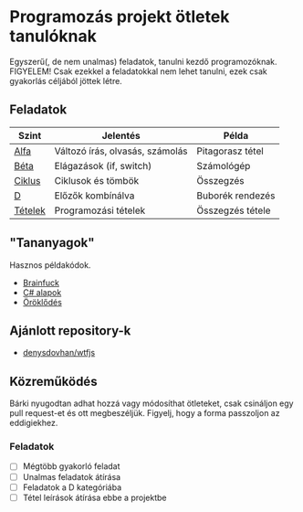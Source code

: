 # Programozás projekt ötletek tanulóknak

Egyszerű(, de nem unalmas) feladatok, tanulni kezdő programozóknak. FIGYELEM! Csak ezekkel a feladatokkal nem lehet tanulni, ezek csak gyakorlás céljából jöttek létre.

## Feladatok

| Szint                      | Jelentés                        | Példa            |
| -------------------------- | ------------------------------- | ---------------- |
| [Alfa](./Feladatok/A.md)   | Változó írás, olvasás, számolás | Pitagorasz tétel |
| [Béta](./Feladatok/B.md)   | Elágazások (if, switch)         | Számológép       |
| [Ciklus](./Feladatok/C.md) | Ciklusok és tömbök              | Összegzés        |
| [D](./Feladatok/D.md)      | Előzők kombínálva               | Buborék rendezés |
| [Tételek](Feladatok/T.md)  | Programozási tételek            | Összegzés tétele |

## "Tananyagok"

Hasznos példakódok.

- [Brainfuck](Tananyagok/brainfuck.md)
- [C# alapok](./Tananyagok/c#%20alapok.cs)
- [Öröklődés](Tananyagok/öröklődés.md)

## Ajánlott repository-k

- [denysdovhan/wtfjs](https://github.com/denysdovhan/wtfjs)

## Közreműködés

Bárki nyugodtan adhat hozzá vagy módosíthat ötleteket, csak csináljon egy pull request-et és ott megbeszéljük. Figyelj, hogy a forma passzoljon az eddigiekhez.

### Feladatok

- [ ] Mégtöbb gyakorló feladat
- [ ] Unalmas feladatok átírása
- [ ] Feladatok a D kategóriába
- [ ] Tétel leírások átírása ebbe a projektbe